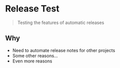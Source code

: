# Release Test
> Testing the features of automatic releases

## Why
- Need to automate release notes for other projects
- Some other reasons...
- Even more reasons